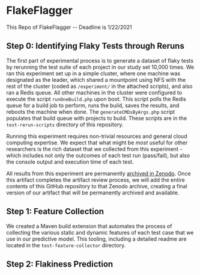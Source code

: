 # FlakeFlagger
 
This Repo of FlakeFlagger -- Deadline is 1/22/2021

## Step 0: Identifying Flaky Tests through Reruns
The first part of experimental process is to generate a dataset of flaky tests by rerunning the test suite of each project in our
study set 10,000 times. We ran this experiment set up in a simple cluster, where one machine was designated as the 
leader, which shared a mountpoint using NFS with the rest of the cluster (coded as `/experiment/` in the attached scripts), and also ran a Redis queue. All other machines in the cluster were
configured to execute the script `runOneBuild.php` upon boot. This script polls the Redis queue for a build job to perform, runs the build,
saves the results, and reboots the machine when done. The `generateCMDsByArgs.php` script populates that build queue with projects to build.
These scripts are in the `test-rerun-scripts` directory of this repository.

Running this experiment requires non-trivial resources and general cloud computing expertise.
We expect that what might be *most* useful for other researchers is the rich dataset that we collected from this experiment - which includes
not only the outcomes of each test run (pass/fail), but also the console output and execution time of each test.

All results from this experiment are permanently [archived in Zenodo](https://zenodo.org/record/4450723#.YAhKgi1h1GQ). Once
this artifact completes the artifact review process, we will add the entire contents of this GitHub repository to that Zenodo archive,
creating a final version of our artifact that will be permanently archived and available.

## Step 1: Feature Collection
We created a Maven build extension that automates the process of collecting the various static and dynamic features of each test case
that we use in our predictive model. This tooling, including a detailed readme are located in the `test-feature-collector` directory.


## Step 2: Flakiness Prediction 
